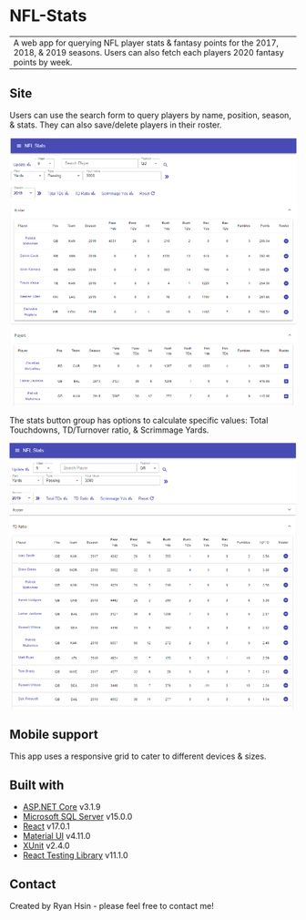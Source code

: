 # NFL-Stats
<table>
<tr>
<td>
  A web app for querying NFL player stats & fantasy points for the 2017, 2018, & 2019 seasons. Users can also fetch each players 2020 fantasy points by week.
</td>
</tr>
</table>


## Site
Users can use the search form to query players by name, position, season, & stats. They can also save/delete players in their roster.

![](/NflStats/Roster.png?raw=true)



The stats button group has options to calculate specific values: Total Touchdowns, TD/Turnover ratio, & Scrimmage Yards.

![](/NflStats/Stats.png?raw=true)



## Mobile support
This app uses a responsive grid to cater to different devices & sizes. 


## Built with 
- [ASP.NET Core](https://dotnet.microsoft.com/apps/aspnet) v3.1.9
- [Microsoft SQL Server](https://www.microsoft.com/en-us/sql-server/sql-server-2019) v15.0.0
- [React](https://reactjs.org/) v17.0.1
- [Material UI](https://material-ui.com/) v4.11.0
- [XUnit](https://xunit.net/) v2.4.0
- [React Testing Library](https://testing-library.com/) v11.1.0


## Contact
Created by Ryan Hsin - please feel free to contact me!
